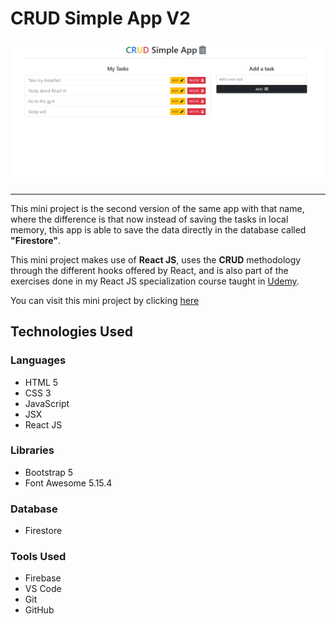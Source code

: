 # CRUD Simple App V2

<img src="https://raw.githubusercontent.com/cotebarrientos/crud-simple-app-v2/main/src/img/crud-firebase.png?token=AOLGZDW3SERJYMDHHOCUFVTBNRRPU" alt="CRUD simple App img"/>

---

This mini project is the second version of the same app with that name, where the difference is that now instead of saving the tasks in local memory, this app is able to save the data directly in the database called **"Firestore"**.

This mini project makes use of **React JS**, uses the **CRUD** methodology through the different hooks offered by React, and is also part of the exercises done in my React JS specialization course taught in [Udemy](https://www.udemy.com/course/curso-react-js/).

You can visit this mini project by clicking [here](https://crud-simple-app-udemy.web.app/)

## Technologies Used

### Languages

- HTML 5
- CSS 3
- JavaScript
- JSX
- React JS

### Libraries
- Bootstrap 5
- Font Awesome 5.15.4

### Database
- Firestore

### Tools Used
- Firebase
- VS Code
- Git
- GitHub